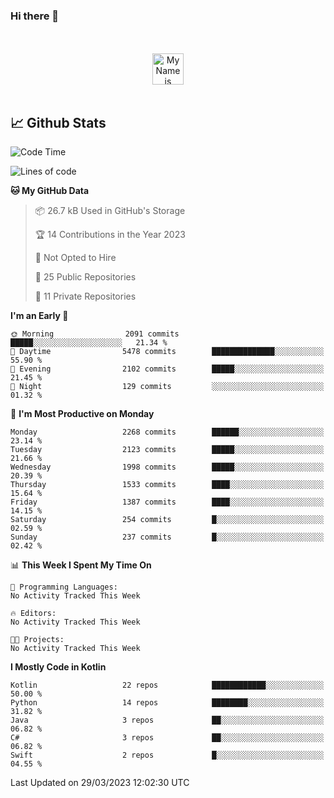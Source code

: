 ### Hi there 👋

<!-- [![Alex's GitHub stats](https://github-readme-stats.vercel.app/api?username=blessedbyjobs)](https://github.com/anuraghazra/github-readme-stats) -->

<!--
**blessedbyjobs/blessedbyjobs** is a ✨ _special_ ✨ repository because its `README.md` (this file) appears on your GitHub profile.


Here are some ideas to get you started:

- 🔭 I’m currently working on ...
- 🌱 I’m currently learning ...
- 👯 I’m looking to collaborate on ...
- 🤔 I’m looking for help with ...
- 💬 Ask me about ...
- 📫 How to reach me: ...
- 😄 Pronouns: ...
- ⚡ Fun fact: ...
-->

<div align="center">
  <br />
  <br />
  <img height="50" alt="My Name is Alexey and I like Android Development" src="images/personal_note.svg" />
  <br />
  <br />

</div>

## 📈 Github Stats

<!--START_SECTION:waka-->
![Code Time](http://img.shields.io/badge/Code%20Time-0%20secs-blue)

![Lines of code](https://img.shields.io/badge/From%20Hello%20World%20I%27ve%20Written-1.1%20million%20lines%20of%20code-blue)

**🐱 My GitHub Data** 

> 📦 26.7 kB Used in GitHub's Storage 
 > 
> 🏆 14 Contributions in the Year 2023
 > 
> 🚫 Not Opted to Hire
 > 
> 📜 25 Public Repositories 
 > 
> 🔑 11 Private Repositories 
 > 
**I'm an Early 🐤** 

```text
🌞 Morning                2091 commits        █████░░░░░░░░░░░░░░░░░░░░   21.34 % 
🌆 Daytime                5478 commits        ██████████████░░░░░░░░░░░   55.90 % 
🌃 Evening                2102 commits        █████░░░░░░░░░░░░░░░░░░░░   21.45 % 
🌙 Night                  129 commits         ░░░░░░░░░░░░░░░░░░░░░░░░░   01.32 % 
```
📅 **I'm Most Productive on Monday** 

```text
Monday                   2268 commits        ██████░░░░░░░░░░░░░░░░░░░   23.14 % 
Tuesday                  2123 commits        █████░░░░░░░░░░░░░░░░░░░░   21.66 % 
Wednesday                1998 commits        █████░░░░░░░░░░░░░░░░░░░░   20.39 % 
Thursday                 1533 commits        ████░░░░░░░░░░░░░░░░░░░░░   15.64 % 
Friday                   1387 commits        ████░░░░░░░░░░░░░░░░░░░░░   14.15 % 
Saturday                 254 commits         █░░░░░░░░░░░░░░░░░░░░░░░░   02.59 % 
Sunday                   237 commits         █░░░░░░░░░░░░░░░░░░░░░░░░   02.42 % 
```


📊 **This Week I Spent My Time On** 

```text
💬 Programming Languages: 
No Activity Tracked This Week

🔥 Editors: 
No Activity Tracked This Week

🐱‍💻 Projects: 
No Activity Tracked This Week
```

**I Mostly Code in Kotlin** 

```text
Kotlin                   22 repos            ████████████░░░░░░░░░░░░░   50.00 % 
Python                   14 repos            ████████░░░░░░░░░░░░░░░░░   31.82 % 
Java                     3 repos             ██░░░░░░░░░░░░░░░░░░░░░░░   06.82 % 
C#                       3 repos             ██░░░░░░░░░░░░░░░░░░░░░░░   06.82 % 
Swift                    2 repos             █░░░░░░░░░░░░░░░░░░░░░░░░   04.55 % 
```




 Last Updated on 29/03/2023 12:02:30 UTC
<!--END_SECTION:waka-->
